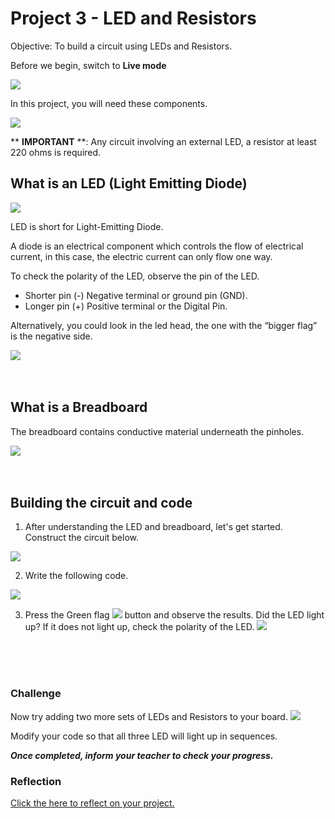 # Project 3 - LED and Resistors

Objective: To build a circuit using LEDs and Resistors.

Before we begin, switch to **Live mode**

![](images/toggle_LiveMode.jpg)

In this project, you will need these components.

![](images/p3_1_components.jpg)

** **IMPORTANT** **:
Any circuit involving an external LED, a resistor at least 220 ohms is required.

## What is an LED (Light Emitting Diode)

![](images/p3_2_led.jpg)

LED is short for Light-Emitting Diode.

A diode is an electrical component which controls the flow of electrical current, in this case, the electric current can only flow one way. 

To check the polarity of the LED, observe the pin of the LED.

- Shorter pin (-) Negative terminal or ground pin (GND).
- Longer pin (+) Positive terminal or the Digital Pin.

Alternatively, you could look in the led head, the one with the “bigger flag” is the negative side.

![](images/p3_3_led_polarity.jpg)
<br><br><br>
## What is a Breadboard
The breadboard contains conductive material underneath the pinholes. 

![](images/p3_4_breadboard.jpg)
<br><br><br>

## Building the circuit and code

1. After understanding the LED and breadboard, let's get started. Construct the circuit below.

![](images/p3_5_circuit.jpg)

2. Write the following code.

![](images/p3_6_code.jpg)

3. Press the Green flag ![](images/btnGreenFlag.jpg) button and observe the results. Did the LED light up? If it does not light up, check the polarity of the LED.
![](images/p3_3_led_polarity.jpg)
<br>
<br>
<br>

### Challenge

Now try adding two more sets of LEDs and Resistors to your board.
![](images/p3_7_circuit.jpg)

Modify your code so that all three LED will light up in sequences.

***Once completed, inform your teacher to check your progress.***

### Reflection
[Click the here to reflect on your project.](https://forms.office.com/r/YR0ZL9FYJe)
